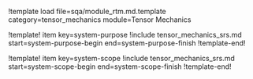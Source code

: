 !template load file=sqa/module_rtm.md.template category=tensor_mechanics module=Tensor Mechanics

!template! item key=system-purpose
!include tensor_mechanics_srs.md start=system-purpose-begin end=system-purpose-finish
!template-end!

!template! item key=system-scope
!include tensor_mechanics_srs.md start=system-scope-begin end=system-scope-finish
!template-end!
